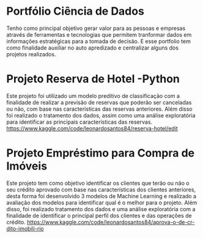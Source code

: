 # Portfólio Ciência de Dados
Tenho como principal objetivo gerar valor para as pessoas e empresas através de ferramentas e tecnologias que permitem tranformar dados em informações estratégicas para a tomada de decisão. E esse portfolio tem como finalidade auxiliar no auto apredizado e centralizar alguns dos projetos realizados.

# Projeto Reserva de Hotel -Python
Este projeto foi utilizado um modelo preditivo de classificação com a finalidade de realizar a previsão de reservas que poderão ser canceladas ou não, com base nas características das reservas anteriores. Além disso foi realizado o tratamento dos dados, assim como uma análise exploratória para identificar as principais características das reservas.
https://www.kaggle.com/code/leonardosantos84/reserva-hotel/edit

# Projeto Empréstimo para Compra de Imóveis
Este projeto tem como objetivo identificar os clientes que terão ou não o seu crédito aprovado com base nas características dos clientes anteriores, desta forma foi desenvolvido 3 modelos de Machine Learning e realizado a avaliação dos modelos para identificar qual é o melhor para o projeto. Além disso, foi realizado tratamento dos dados e uma análise exploratória com a finalidade de identificar o principal perfil dos clientes e das operações de crédito.
https://www.kaggle.com/code/leonardosantos84/aprova-o-de-cr-dito-imobili-rio
